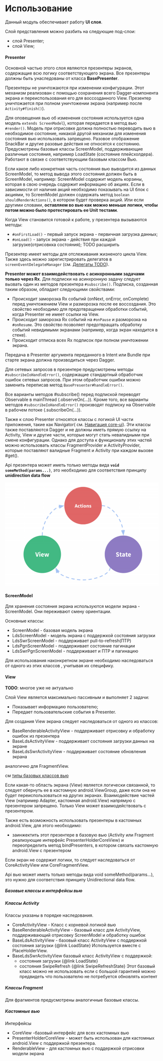 # Использование

Данный модуль обеспечивает работу **UI слоя**.

Слой представления можно разбить на следующие под-слои:
* слой Presenter;
* слой View;


#### Presenter

Основной частью этого слоя являются презентеры экранов,
содержащие всю логику соответствующего экрана.
Все презентеры должны быть унаследованы от класса **BasePresenter**.

Презентеры не уничтожаются при изменении конфигурации.
Этот механизм реализован с помощью сохранения всего Dagger-компонента
экрана и переиспользования его для воссозданного View.
Презентер уничтожается при полном уничтожении экрана (например после `Activity#finish()`).

Для оповещения вью об изменения состояния используется одна модель `extends ScreenModel`),
которая передается в метод вью `#render()`. Модель при отрисовке должна
полностью переводить вью в необходимое состояние,
никакой другой механизм для изменения состояния вью использовать запрещено.
Разовое отображение SnackBar и другие разовые действия не относятся к состоянию.
Предусмотрены базовые классы ScreenModel,
поддерживающие различные состояния, например LoadState (состояние плейсхолдера).
Работают в связке с соответствующим базовым классом Вью.

Если какое либо конкретная часть состояния вью выводится из данных ScreenModel,
то метод вывода этого состояния должен быть в ScreenModel,
например: ScreenModel содержит модель корзины, которая в свою очередь
содержит информацию об акциях.
Если в зависимости от наличия акций необходимо показывать на UI блок с акциями,
то ScreenModel должен содержать метод `boolean shouldRenderActions()`,
в котором будет проверка акций.
Или если другими словами, **оставляем во вью как можно меньше логики,
чтобы потом можно было протестировать ее Unit тестами**.


Когда View становится готовой к работе, у презентера вызываются методы:
- `#onFirstLoad()` - первый запуск экрана - первичная загрузка данных;
- `#onLoad()` - запуск экрана - действия при каждой загрузке(отрисовкка состояния); TODO расширить

Презентер имеет методы для отслеживания жизненого цикла View. Также здесь можно зарегистрировать делегатов
в `screenEventDelegateManager` (см. [Делегаты TODO]()).


**Presenter может взаимодействовать с асинхронными задачами только через Rx**.
Для подписки на асинхронную задачу следует вызвать один из методов презентера `#subscribe()`.
Подписка, созданная таким образом, обладает следующими свойствами:
- Происходит заморозка Rx событий (onNext, onError, onComplete)
перед уничтожением View и разморозка после ее воссоздания.
Это свойство необходимо для предотвращении обработки событий,
когда Presenter не имеет ссылки на View.
- Происходит заморозка Rx событий на `#onPause` и разморозка на `#onResume`.
Это свойство позволяет предотвращать обработку событий невидимыми экранами
(например, когда экран находится в стеке).
- Происходит отписка всех Rx подписок при полном уничтожении экрана.

Передача в Presenter аргумента переданного в Intent или Bundle
при старте экрана должна производиться через Dagger.

Для сетевых запросов в презентере предусмотрены методы `#subscribeIoHandleError()`,
содержащие стандартный обработчик ошибок сетевых запросов.
При этом обработчик ошибки можно заменить переписав метод `BasePresenter#handleError()`.

Все варианты методов #subscribe() перед подпиской переводят Observable в mainThread (.observeOn(...)).
Кроме того, все варианты методов `#subscribeIoHandleError()`
производят подписку на Observable в рабочем потоке (.subscribeOn(...)).

Также к слою Presenter относятся классы с логикой UI части приложения,
такие как Navigator( см. [Навигация core-ui]()).
Эти классы также поставляются Dagger и не должны иметь прямую ссылку на Activity,
View и другие части, которые могут стать невалидными при смене конфигурации.
Однако для доступа к функционалу этих частей можно использовать классы FragmentProvider и
ActivityProvider, которые поставляют валидные Fragment и Activity при каждом вызове #get().

Api презентера может иметь только методы вида **`void someMethod(params...)`**,
это необходимо для соответствия принципу **unidirection data flow**

![](images/unidirect-dataflow.png)


#### ScreenModel
Для хранения состояния экрана используются модели экрана - ScreenModel.
Они переживают смену ориентации.

Основные классы:
* ScreenModel - базовая модель экрана
* LdsScreenModel - модель экрана с поддержкой состояния загрузки
* LdsSwrScreenModel - поддерживает pull-to-refresh(ПТР)
* LdsPgnScreenModel - поддерживает состояние пагинации
* LdsSwrPgnScreenModel - поддерживает и ПТР и пагинацию

Для использования наконкретном экране необходимо наследоваться от одного из этих классов ,
учитывая их специфику.

#### View

**TODO**: многое уже не актуально

Слой View является максимально пассивным и выполняет 2 задачи:
- Показывает информацию пользователю;
- Передает пользовательские события в Presenter.

Для создания View экрана следует наследоваться от одного из классов:
- BaseRenderableActivityView - поддерживает отрисовку и обработку ошибок из презентера
- BaseLdsActivityView - поддерживает состояния загрузки данных на экране
- BaseLdsSwrActivityView - поддерживает состояние обновления экрана

аналогично для FragmentView.

см [типы базовых классов вью](#базовые-классы-и-интерфейсы-вью)

Если какая-то область экрана (View) является логически связанной,
то следует обернуть ее в кастомную android.ViewGroup,
даже если она не будет переиспользоваться на других экранах.
Взаимодействие частей View (например Adapter, кастомная android.View)
напрямую с презентером запрещено.
Только View может взаимодействовать с презентером.

Также есть возможность использовать презентеры в кастомных android.View,
для этого необходимо:
 * заинжектить этот презентере в базовую вью
(Activity или Fragment реализующие интерфейс PresenterHolderCoreView)
и переопределить метод bindPresenters,
в котором связать кастомную android.View с презентером

Если экран не содержит логики, то следует наследоваться от CoreActivityView или CoreFragmentView.

Api вью может иметь только методы вида void someMethod(params...),
это нужно для соответствия принципу Unidirectional data flow.

##### Базовые классы и интерфейсы вью

##### Классы Activity
Классы указаны в порядке наследования.
* CoreActivityView - Класс с корневой логикой вью
* BaseRenderableActivityView - базовый класс для ActivityView,
поддерживающий отрисовку ScreenModel и обработку ошибок
* BaseLdsActivityView - базовый класс ActivityView c поддержкой
состояния загрузки {@link LoadState}
Используется вместе с PlaceHolderView.
* BaseLdsSwrActivityView
базовый класс ActivityView c поддержкой:
   * состояния загрузки {@link LoadState}
   * состояния SwipeRefresh {@link SwipeRefreshState}
Этот базовый класс можно не использовать если с большой гарантией можно
предвидеть что пользователю не потребуется обновлять контент

##### Классы Fragment
Для фрагментов предусмотрены аналогичные базовые классы.

##### Кастомные вью

Интерфейсы
   * CoreView -базовый интерфейс для всех кастомных вью
   * PresenterHolderCoreView - может быть использован
   для кастомных android.View c поддержкой презентера.
   * RenderableView - для кастомных вью с поддержкой отрисовки модели экрана

